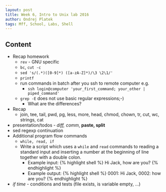 ```yaml
---
layout: post
title: Week 6, Intro to Unix lab 2016
author: Ondrej Platek
tags: Mff, School, Labs, Shell
---
```


## Content 
- Recap homework
    - `rev` - GNU specific
    - `bc`, `cut -c`
    - `sed 's/(.*)([0-9]*) ([a-zA-Z]*)/\3 \2\1/'`
    - `printf`
    - run commands in batch after you ssh to remote computer e.g. 
        - `ssh login@computer 'your_first_command; your_other | piped_command'`
    - `grep -E` does not use basic regular expressions;-)
        - What are the differences?
- Recap
    - join, tee, tail, pwd, pg, less, more, head, chmod, chown, tr, cut, wc, strings, cat
- presentation/todos - *diff, comm*, **paste, split**
- sed regexp continuation
- Additional program flow commands
    - `while, read, if`
    - Write a script which uses a `while` and `read` commands to reading a standard input and inserting a number at the beginning of line together with a double colon.
        - Example input:
{% highlight shell %}
Hi Jack,
how are you?
{% endhighlight %}
        - Example output:
{% highlight shell %}
0001: Hi Jack,
0002: how are you?
{% endhighlight %}
- *if time* - conditions and tests (file exists, is variable empty, ...)
